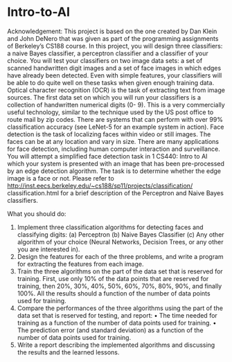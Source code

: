 # Intro-to-AI
Acknowledgement: This project is based on the one created by Dan Klein and John DeNero that was given as part of the programming assignments of Berkeley’s CS188 course. 
In this project, you will design three classifiers: a naive Bayes classifier, a perceptron classifier and a classifier of your choice. You will test your classifiers on two image 
data sets: a set of scanned handwritten digit images and a set of face images in which edges have already been detected. Even with simple features, your classifiers will be able 
to do quite well on these tasks when given enough training data. Optical character recognition (OCR) is the task of extracting text from image sources. The first data set on 
which you will run your classifiers is a collection of handwritten numerical digits (0- 9). This is a very commercially useful technology, similar to the technique used by the
US post office to route mail by zip codes. There are systems that can perform with over 99% classification accuracy (see LeNet-5 for an example system in action). Face detection
is the task of localizing faces within video or still images. The faces can be at any location and vary in size. There are many applications for face detection, including human 
computer interaction and surveillance. You will attempt a simplified face detection task in 1 CS440: Intro to AI which your system is presented with an image that has been 
pre-processed by an edge detection algorithm. The task is to determine whether the edge image is a face or not. Please refer to http://inst.eecs.berkeley.edu/~cs188/sp11/projects/classification/ classification.html for a brief description of the Perceptron and Naive Bayes classifiers.


What you should do:
1. Implement three classification algorithms for detecting faces and classifying digits:
(a) Perceptron
(b) Naive Bayes Classifier
(c) Any other algorithm of your choice (Neural Networks, Decision Trees, or any other
you are interested in).
2. Design the features for each of the three problems, and write a program for extracting the
features from each image.
3. Train the three algorithms on the part of the data set that is reserved for training. First, use
only 10% of the data points that are reserved for training, then 20%, 30%, 40%, 50%, 60%,
70%, 80%, 90%, and finally 100%. All the results should a function of the number of data
points used for training.
4. Compare the performances of the three algorithms using the part of the data set that is
reserved for testing, and report:
• The time needed for training as a function of the number of data points used for
training.
• The prediction error (and standard deviation) as a function of the number of data
points used for training.
5. Write a report describing the implemented algorithms and discussing the results and the
learned lessons.
